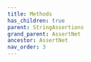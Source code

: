 ```yaml
---
title: Methods
has_children: true
parent: StringAssertions
grand_parent: AssertNet
ancestor: AssertNet
nav_order: 3
---
```


